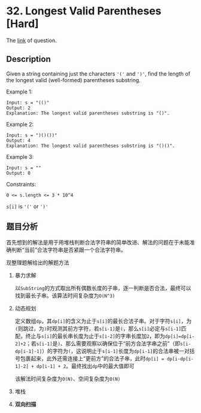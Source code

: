 # 32. Longest Valid Parentheses [Hard]

The [link](https://leetcode.com/problems/longest-valid-parentheses/) of question.

## Description

Given a string containing just the characters `'('` and `')'`, find the length of the longest valid (well-formed) parentheses substring.

Example 1:
```
Input: s = "(()"
Output: 2
Explanation: The longest valid parentheses substring is "()".
```

Example 2:
```
Input: s = ")()())"
Output: 4
Explanation: The longest valid parentheses substring is "()()".
```

Example 3:
```
Input: s = ""
Output: 0
```

Constraints:
```
0 <= s.length <= 3 * 10^4
```
`s[i]` is `'('` or `')'`

## 题目分析

首先想到的解法是用于用堆栈判断合法字符串的简单改进、解法的问题在于未能准确判断“当前”合法字符串是否紧跟一个合法字符串。

现整理题解给出的解题方法

1. 暴力求解

    以`SubString`的方式取出所有偶数长度的子串，逐一判断是否合法，最终可以找到最长子串。该算法时间复杂度为`O(N^3)`

2. 动态规划

    定义数组`dp`，其`dp[i]`的含义为止于`s[i]`的最长合法子串。对于字符`s[i]`，为`(`则跳过，为`)`时观测其前方字符，若`s[i-1]`是`(`，那么`s[i]`必定与`s[i-1]`匹配，终止与`s[i]`的最长串长度为止于`s[i-2]`的字串长度加`2`，即为`dp[i]=dp[i-2]+2`；若`s[i-1]`是`)`、那么需要观察以确保位于“前方合法字串之前”（即`s[i-dp[i-1]-1]`）的字符为`(`，这说明止于`s[i-1]`长度为`dp[i-1]`的合法串被一对括号包裹起来，此外还需连接上“更前方”的合法子串，此时`dp[i] = dp[i-dp[i-1]-2] + dp[i-1] + 2`。最终找出`dp`中的最大值即可

    该解法时间复杂度为`O(N)`、空间复杂度为`O(N)`

3. 堆栈

4. **双向扫描**

